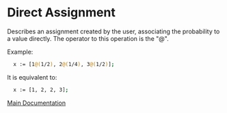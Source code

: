 # Direct Assignment

Describes an assignment created by the user, associating
the probability to a value directly. The operator to
this operation is the "@".

Example:
```sh
  x := [1@(1/2), 2@(1/4), 3@(1/2)];
```

It is equivalent to:
```sh
  x := [1, 2, 2, 3];
```

[Main Documentation](https://github.com/gleisonsdm/Kuifje-Documentation)
